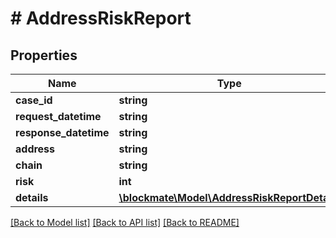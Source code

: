 # # AddressRiskReport

## Properties

Name | Type | Description | Notes
------------ | ------------- | ------------- | -------------
**case_id** | **string** |  | [optional]
**request_datetime** | **string** |  | [optional]
**response_datetime** | **string** |  | [optional]
**address** | **string** |  |
**chain** | **string** |  |
**risk** | **int** |  |
**details** | [**\blockmate\Model\AddressRiskReportDetails**](AddressRiskReportDetails.md) |  |

[[Back to Model list]](../../README.md#models) [[Back to API list]](../../README.md#endpoints) [[Back to README]](../../README.md)
